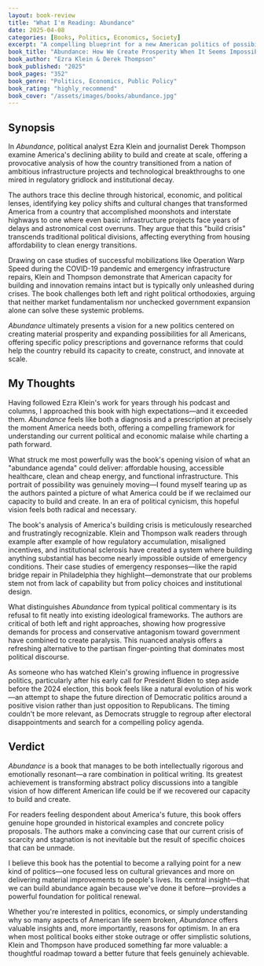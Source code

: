 ```yaml
---
layout: book-review
title: "What I'm Reading: Abundance"
date: 2025-04-08
categories: [Books, Politics, Economics, Society]
excerpt: "A compelling blueprint for a new American politics of possibility, examining how we lost our capacity to build and how we might reclaim it."
book_title: "Abundance: How We Create Prosperity When It Seems Impossible"
book_author: "Ezra Klein & Derek Thompson"
book_published: "2025"
book_pages: "352"
book_genre: "Politics, Economics, Public Policy"
book_rating: "highly_recommend"
book_cover: "/assets/images/books/abundance.jpg"
---
```


## Synopsis

In *Abundance*, political analyst Ezra Klein and journalist Derek Thompson examine America's declining ability to build and create at scale, offering a provocative analysis of how the country transitioned from a nation of ambitious infrastructure projects and technological breakthroughs to one mired in regulatory gridlock and institutional decay.

The authors trace this decline through historical, economic, and political lenses, identifying key policy shifts and cultural changes that transformed America from a country that accomplished moonshots and interstate highways to one where even basic infrastructure projects face years of delays and astronomical cost overruns. They argue that this "build crisis" transcends traditional political divisions, affecting everything from housing affordability to clean energy transitions.

Drawing on case studies of successful mobilizations like Operation Warp Speed during the COVID-19 pandemic and emergency infrastructure repairs, Klein and Thompson demonstrate that American capacity for building and innovation remains intact but is typically only unleashed during crises. The book challenges both left and right political orthodoxies, arguing that neither market fundamentalism nor unchecked government expansion alone can solve these systemic problems.

*Abundance* ultimately presents a vision for a new politics centered on creating material prosperity and expanding possibilities for all Americans, offering specific policy prescriptions and governance reforms that could help the country rebuild its capacity to create, construct, and innovate at scale.

## My Thoughts

Having followed Ezra Klein's work for years through his podcast and columns, I approached this book with high expectations—and it exceeded them. *Abundance* feels like both a diagnosis and a prescription at precisely the moment America needs both, offering a compelling framework for understanding our current political and economic malaise while charting a path forward.

What struck me most powerfully was the book's opening vision of what an "abundance agenda" could deliver: affordable housing, accessible healthcare, clean and cheap energy, and functional infrastructure. This portrait of possibility was genuinely moving—I found myself tearing up as the authors painted a picture of what America could be if we reclaimed our capacity to build and create. In an era of political cynicism, this hopeful vision feels both radical and necessary.

The book's analysis of America's building crisis is meticulously researched and frustratingly recognizable. Klein and Thompson walk readers through example after example of how regulatory accumulation, misaligned incentives, and institutional sclerosis have created a system where building anything substantial has become nearly impossible outside of emergency conditions. Their case studies of emergency responses—like the rapid bridge repair in Philadelphia they highlight—demonstrate that our problems stem not from lack of capability but from policy choices and institutional design.

What distinguishes *Abundance* from typical political commentary is its refusal to fit neatly into existing ideological frameworks. The authors are critical of both left and right approaches, showing how progressive demands for process and conservative antagonism toward government have combined to create paralysis. This nuanced analysis offers a refreshing alternative to the partisan finger-pointing that dominates most political discourse.

As someone who has watched Klein's growing influence in progressive politics, particularly after his early call for President Biden to step aside before the 2024 election, this book feels like a natural evolution of his work—an attempt to shape the future direction of Democratic politics around a positive vision rather than just opposition to Republicans. The timing couldn't be more relevant, as Democrats struggle to regroup after electoral disappointments and search for a compelling policy agenda.

## Verdict

*Abundance* is a book that manages to be both intellectually rigorous and emotionally resonant—a rare combination in political writing. Its greatest achievement is transforming abstract policy discussions into a tangible vision of how different American life could be if we recovered our capacity to build and create.

For readers feeling despondent about America's future, this book offers genuine hope grounded in historical examples and concrete policy proposals. The authors make a convincing case that our current crisis of scarcity and stagnation is not inevitable but the result of specific choices that can be unmade.

I believe this book has the potential to become a rallying point for a new kind of politics—one focused less on cultural grievances and more on delivering material improvements to people's lives. Its central insight—that we can build abundance again because we've done it before—provides a powerful foundation for political renewal.

Whether you're interested in politics, economics, or simply understanding why so many aspects of American life seem broken, *Abundance* offers valuable insights and, more importantly, reasons for optimism. In an era when most political books either stoke outrage or offer simplistic solutions, Klein and Thompson have produced something far more valuable: a thoughtful roadmap toward a better future that feels genuinely achievable.
